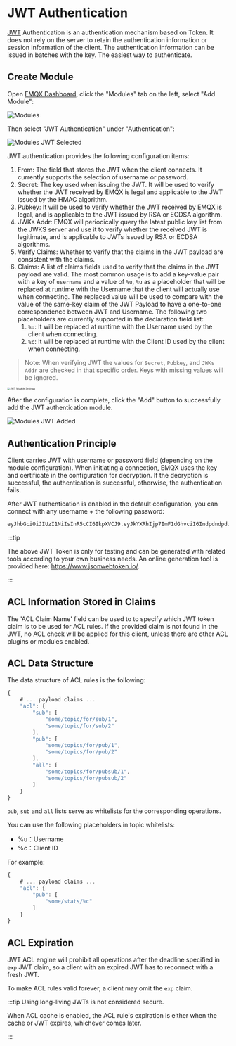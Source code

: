 # JWT Authentication

[JWT](https://JWT.io/) Authentication is an authentication mechanism based on Token. It does not rely on the server to retain the authentication information or session information of the client. The authentication information can be issued in batches with the key. The easiest way to authenticate.

## Create Module

Open [EMQX Dashboard](http://127.0.0.1:18083/#/modules), click the "Modules" tab on the left, select "Add Module":

![Modules](./assets/auth_jwt1.png)

Then select "JWT Authentication" under "Authentication":

![Modules JWT Selected](./assets/auth_jwt2.png)

JWT authentication provides the following configuration items:

1. From: The field that stores the JWT when the client connects. It currently supports the selection of username or password.
2. Secret: The key used when issuing the JWT. It will be used to verify whether the JWT received by EMQX is legal and applicable to the JWT issued by the HMAC algorithm.
3. Pubkey: It will be used to verify whether the JWT received by EMQX is legal, and is applicable to the JWT issued by RSA or ECDSA algorithm.
4. JWKs Addr: EMQX will periodically query the latest public key list from the JWKS server and use it to verify whether the received JWT is legitimate, and is applicable to JWTs issued by RSA or ECDSA algorithms.
5. Verify Claims: Whether to verify that the claims in the JWT payload are consistent with the claims.
6. Claims: A list of claims fields used to verify that the claims in the JWT payload are valid. The most common usage is to add a key-value pair with a key of `username` and a value of `%u`, `%u` as a placeholder that will be replaced at runtime with the Username that the client will actually use when connecting. The replaced value will be used to compare with the value of the same-key claim of the JWT Payload to have a one-to-one correspondence between JWT and Username. The following two placeholders are currently supported in the declaration field list:
    1. `%u`: It will be replaced at runtime with the Username used by the client when connecting.
    2. `%c`: It will be replaced at runtime with the Client ID used by the client when connecting.

> Note: When verifying JWT the values for `Secret`, `Pubkey`, and `JWKs Addr` are checked in that specific order. Keys with missing values will be ignored.

<img src="./assets/auth_jwt3.png" alt="JWT Module Settings" style="zoom:40%;" />

After the configuration is complete, click the "Add" button to successfully add the JWT authentication module.

![Modules JWT Added](./assets/auth_jwt4.png)

## Authentication Principle

Client carries JWT with username or password field (depending on the module configuration). When initiating a connection, EMQX uses the key and certificate in the configuration for decryption. If the decryption is successful, the authentication is successful, otherwise, the authentication fails.

After JWT authentication is enabled in the default configuration, you can connect with any username + the following password:

```bash
eyJhbGciOiJIUzI1NiIsInR5cCI6IkpXVCJ9.eyJkYXRhIjp7ImF1dGhvciI6IndpdndpdiIsInNpdGUiOiJodHRwczovL3dpdndpdi5jb20ifSwiZXhwIjoxNTgyMjU1MzYwNjQyMDAwMCwiaWF0IjoxNTgyMjU1MzYwfQ.FdyAx2fYahm6h3g47m88ttyINzptzKy_speimyUcma4
```

:::tip

The above JWT Token is only for testing and can be generated with related tools according to your own business needs. An online generation tool is provided here: https://www.jsonwebtoken.io/.

:::

## ACL Information Stored in Claims

The 'ACL Claim Name' field can be used to to specify which JWT token claim is to be used for ACL rules.
If the provided claim is not found in the JWT, no ACL check will be applied for this client, unless there
are other ACL plugins or modules enabled.

## ACL Data Structure

The data structure of ACL rules is the following:

```js
{
    # ... payload claims ...
    "acl": {
        "sub": [
            "some/topic/for/sub/1",
            "some/topic/for/sub/2"
        ],
        "pub": [
            "some/topics/for/pub/1",
            "some/topics/for/pub/2"
        ],
        "all": [
            "some/topics/for/pubsub/1",
            "some/topics/for/pubsub/2"
        ]
    }
}
```

`pub`, `sub` and `all` lists serve as whitelists for the corresponding operations.

You can use the following placeholders in topic whitelists:
- %u：Username
- %c：Client ID

For example:
```js
{
    # ... payload claims ...
    "acl": {
        "pub": [
            "some/stats/%c"
        ]
    }
}
```

## ACL Expiration

JWT ACL engine will prohibit all operations after the deadline specified in `exp` JWT claim, so
a client with an expired JWT has to reconnect with a fresh JWT.

To make ACL rules valid forever, a client may omit the `exp` claim.

:::tip
Using long-living JWTs is not considered secure.

When ACL cache is enabled, the ACL rule's expiration is either when the cache or JWT expires, whichever comes later.

:::
